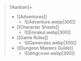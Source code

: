 > [!kanban]+
> - [[Adventures]]
> 	- ![[Adventure.webp|300]]
> - [[Character Sheets]]
> 	- ![[Emrakul.webp|300]]
> - [[Game Rules]]
> 	- ![[Gamerules.webp|300]]
> - [[Dungeon Masters Guide]]
> 	- ![[dmgcover.webp|300]]